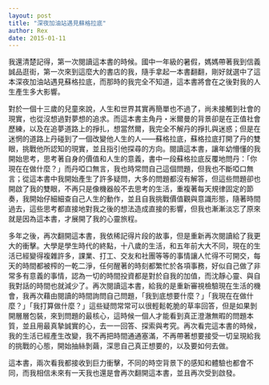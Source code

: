 ```yaml
---
layout: post
title: "深夜加油站遇見蘇格拉底"
author: Rex
date: 2015-01-11
---
```


我還清楚記得，第一次閱讀這本書的時候。國中一年級的暑假，媽媽帶著我到信義誠品逛街，第一次來到這麼大的書店的我，隨手拿起一本書翻翻，剛好就選中了這本深夜加油站遇見蘇格拉底，而那時的我完全不知道，這本書將會在之後對我的人生產生多大影響。

對於一個十三歲的兒童來說，人生和世界其實再簡單也不過了，尚未接觸到社會的現實，也從沒想過對夢想的追求。而這本書主角丹・米爾曼的背景卻是在正值社會歷練，以及在追夢道路上的掙扎，想當然爾，我完全不解丹的掙扎與迷惑；但是在迷惘的道路上丹碰到了一個改變他人生的人——蘇格拉底，蘇格拉底打開了丹的雙眼，挑戰他所認知的現實，並且指引他探尋的方向。閱讀這本書，讓年幼懵懂的我開始思考，思考著自身的價值和人生的意義，書中一段蘇格拉底反覆地問丹：「你現在在做什麼？」而丹啞口無言，我也時常問自己這個問題，但我也不斷啞口無言；從這本書中我開始產生了許多疑問，大多的問題都沒有解答，但這些問題卻也開啟了我的雙眼，不再只是像機器般不去思考的生活，重複著每天規律固定的節奏，我開始仔細細查自己人生的動作，並且自我挑戰價值觀與意識形態，隨著時間過去，這些思考都直接地對我之後的想法造成直接的影響，但我也漸漸淡忘了原來就是因為這本書，才展開了我的心靈旅程。

多年之後，再次翻開這本書，我依稀記得片段的故事，但是重新再次閱讀給了我更大的衝擊。大學是學生時代的終點，十八歲的生活，和五年前大大不同，現在的生活已經變得複雜許多，課業、打工、交友和社團等等的事情讓人忙得不可開交，每天的時間都被榨的一乾二淨，任何醒著的時刻都繁忙於各項事務，好似自己做了非常多有意義的事情，認為一切的時間投資都是對於自我的加值，而沈靜心靈、與自我對話的時間也就減少了。再次閱讀這本書，給我的是重新審視檢驗現在生活的機會，我再次藉由閱讀的時間詢問自己問題，「我到底想要什麼？」「我現在在做什麼？」「我打算做什麼？」這些疑問常常可以很輕鬆乾脆的草率回答，但是如果剝開層層包裝，來到問題的最核心，這時候一個人才能看到真正澄澈無暇的問題本質，並且用最真摯誠實的心，去一一回答、探索與考究。再次看完這本書的時候，我的生活已經產生改變，我不再把時間通通塞滿，不再帶著想要接受一切呈現給我的挑戰的心態，開始抽絲剝繭，深思自己真正想要的，以及要如何去做。

這本書，兩次看我都接收到巨力衝擊，不同的時空背景下的感知和體驗也都會不同，而我相信未來有一天我也還是會再次翻開這本書，並且再次受到啟發。
